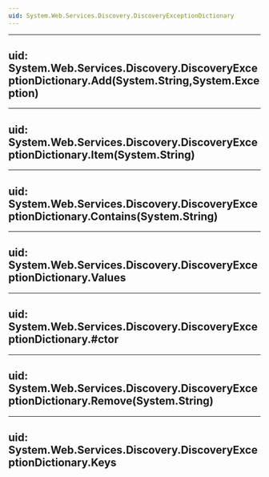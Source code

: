 ```yaml
---
uid: System.Web.Services.Discovery.DiscoveryExceptionDictionary
---
```


---
uid: System.Web.Services.Discovery.DiscoveryExceptionDictionary.Add(System.String,System.Exception)
---

---
uid: System.Web.Services.Discovery.DiscoveryExceptionDictionary.Item(System.String)
---

---
uid: System.Web.Services.Discovery.DiscoveryExceptionDictionary.Contains(System.String)
---

---
uid: System.Web.Services.Discovery.DiscoveryExceptionDictionary.Values
---

---
uid: System.Web.Services.Discovery.DiscoveryExceptionDictionary.#ctor
---

---
uid: System.Web.Services.Discovery.DiscoveryExceptionDictionary.Remove(System.String)
---

---
uid: System.Web.Services.Discovery.DiscoveryExceptionDictionary.Keys
---
